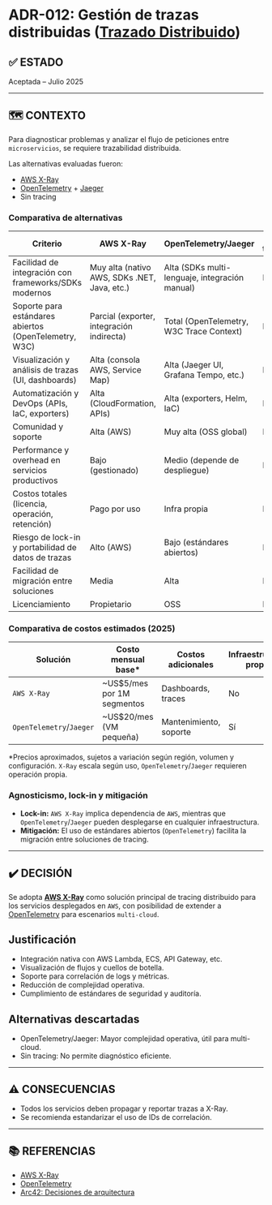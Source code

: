 # ADR-012: Gestión de trazas distribuidas ([Trazado Distribuido](https://opentelemetry.io/docs/concepts/distributed-tracing/))

## ✅ ESTADO

Aceptada – Julio 2025

---

## 🗺️ CONTEXTO

Para diagnosticar problemas y analizar el flujo de peticiones entre `microservicios`, se requiere trazabilidad distribuida.

Las alternativas evaluadas fueron:

- [AWS X-Ray](https://aws.amazon.com/xray/)
- [OpenTelemetry](https://opentelemetry.io/) + [Jaeger](https://www.jaegertracing.io/)
- Sin tracing

### Comparativa de alternativas

| Criterio                                              | AWS X-Ray | OpenTelemetry/Jaeger | Sin tracing |
|-------------------------------------------------------|-----------|----------------------|-------------|
| Facilidad de integración con frameworks/SDKs modernos | Muy alta (nativo AWS, SDKs .NET, Java, etc.) | Alta (SDKs multi-lenguaje, integración manual) | N/A         |
| Soporte para estándares abiertos (OpenTelemetry, W3C) | Parcial (exporter, integración indirecta) | Total (OpenTelemetry, W3C Trace Context) | N/A         |
| Visualización y análisis de trazas (UI, dashboards)   | Alta (consola AWS, Service Map) | Alta (Jaeger UI, Grafana Tempo, etc.) | N/A         |
| Automatización y DevOps (APIs, IaC, exporters)        | Alta (CloudFormation, APIs) | Alta (exporters, Helm, IaC) | N/A         |
| Comunidad y soporte                                  | Alta (AWS) | Muy alta (OSS global) | N/A         |
| Performance y overhead en servicios productivos       | Bajo (gestionado) | Medio (depende de despliegue) | N/A         |
| Costos totales (licencia, operación, retención)       | Pago por uso | Infra propia | N/A         |
| Riesgo de lock-in y portabilidad de datos de trazas   | Alto (AWS) | Bajo (estándares abiertos) | N/A         |
| Facilidad de migración entre soluciones               | Media | Alta | N/A         |
| Licenciamiento                                        | Propietario | OSS | N/A |

### Comparativa de costos estimados (2025)

| Solución        | Costo mensual base* | Costos adicionales | Infraestructura propia |
|-----------------|---------------------|--------------------|-----------------------|
| `AWS X-Ray`       | ~US$5/mes por 1M segmentos | Dashboards, traces | No                    |
| `OpenTelemetry`/`Jaeger` | ~US$20/mes (VM pequeña) | Mantenimiento, soporte | Sí                    |

*Precios aproximados, sujetos a variación según región, volumen y configuración. `X-Ray` escala según uso, `OpenTelemetry`/`Jaeger` requieren operación propia.

### Agnosticismo, lock-in y mitigación

- **Lock-in:** `AWS X-Ray` implica dependencia de `AWS`, mientras que `OpenTelemetry`/`Jaeger` pueden desplegarse en cualquier infraestructura.
- **Mitigación:** El uso de estándares abiertos (`OpenTelemetry`) facilita la migración entre soluciones de tracing.

---

## ✔️ DECISIÓN

Se adopta **[AWS X-Ray](https://aws.amazon.com/xray/)** como solución principal de tracing distribuido para los servicios desplegados en `AWS`, con posibilidad de extender a [OpenTelemetry](https://opentelemetry.io/) para escenarios `multi-cloud`.

## Justificación

- Integración nativa con AWS Lambda, ECS, API Gateway, etc.
- Visualización de flujos y cuellos de botella.
- Soporte para correlación de logs y métricas.
- Reducción de complejidad operativa.
- Cumplimiento de estándares de seguridad y auditoría.

## Alternativas descartadas

- OpenTelemetry/Jaeger: Mayor complejidad operativa, útil para multi-cloud.
- Sin tracing: No permite diagnóstico eficiente.

---

## ⚠️ CONSECUENCIAS

- Todos los servicios deben propagar y reportar trazas a X-Ray.
- Se recomienda estandarizar el uso de IDs de correlación.

---

## 📚 REFERENCIAS

- [AWS X-Ray](https://aws.amazon.com/xray/)
- [OpenTelemetry](https://opentelemetry.io/)
- [Arc42: Decisiones de arquitectura](https://arc42.org/decision/)
